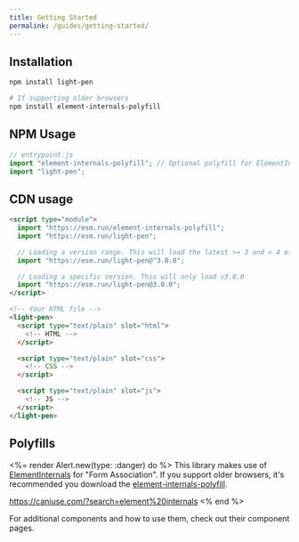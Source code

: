 ```yaml
---
title: Getting Started
permalink: /guides/getting-started/
---
```


## Installation

```bash
npm install light-pen

# If supporting older browsers
npm install element-internals-polyfill
```

## NPM Usage

```js
// entrypoint.js
import "element-internals-polyfill"; // Optional polyfill for ElementInternals() for older browsers.
import "light-pen";
```

## CDN usage

```html
<script type="module">
  import "https://esm.run/element-internals-polyfill";
  import "https://esm.run/light-pen";

  // Loading a version range. This will load the latest >= 3 and < 4 of light-pen.
  import "https://esm.run/light-pen@^3.0.0";

  // Loading a specific version. This will only load v3.0.0
  import "https://esm.run/light-pen@3.0.0";
</script>
```

```html
<!-- Your HTML file -->
<light-pen>
  <script type="text/plain" slot="html">
    <!-- HTML -->
  </script>

  <script type="text/plain" slot="css">
    <!-- CSS -->
  </script>

  <script type="text/plain" slot="js">
    <!-- JS -->
  </script>
</light-pen>
```

## Polyfills

<%= render Alert.new(type: :danger) do %>
This library makes use of [ElementInternals](https://developer.mozilla.org/en-US/docs/Web/API/ElementInternals)
for "Form Association". If you support older browsers, it's recommended you download the [element-internals-polyfill](https://developer.mozilla.org/en-US/docs/Web/API/ElementInternals).

<https://caniuse.com/?search=element%20internals>
<% end %>

For additional components and how to use them, check out their component pages.

<!-- <%%= component_list %> -->
